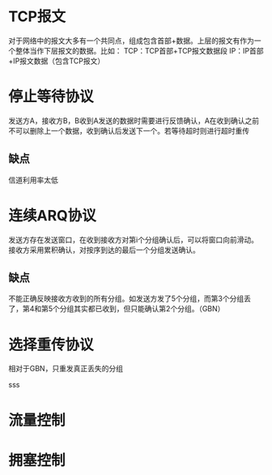 # TCP报文
对于网络中的报文大多有一个共同点，组成包含首部+数据。上层的报文有作为一个整体当作下层报文的数据。比如：
TCP：TCP首部+TCP报文数据段
IP：IP首部+IP报文数据（包含TCP报文）

# 停止等待协议
发送方A，接收方B，B收到A发送的数据时需要进行反馈确认，A在收到确认之前不可以删除上一个数据，收到确认后发送下一个。若等待超时则进行超时重传

## 缺点
信道利用率太低

# 连续ARQ协议
发送方存在发送窗口，在收到接收方对第i个分组确认后，可以将窗口向前滑动。接收方采用累积确认，对按序到达的最后一个分组发送确认。

## 缺点
不能正确反映接收方收到的所有分组。如发送方发了5个分组，而第3个分组丢了，第4和第5个分组其实都已收到，但只能确认第2个分组。（GBN）

# 选择重传协议
相对于GBN，只重发真正丢失的分组

sss
# 流量控制

# 拥塞控制
